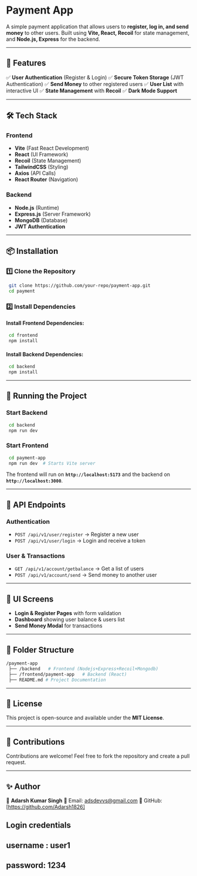 # Payment App

A simple payment application that allows users to **register, log in, and send money** to other users. Built using **Vite, React, Recoil** for state management, and **Node.js, Express** for the backend.

---

## 🚀 Features

✅ **User Authentication** (Register & Login)
✅ **Secure Token Storage** (JWT Authentication)
✅ **Send Money** to other registered users
✅ **User List** with interactive UI
✅ **State Management** with **Recoil**
✅ **Dark Mode Support**

---

## 🛠️ Tech Stack

### **Frontend**
- **Vite** (Fast React Development)
- **React** (UI Framework)
- **Recoil** (State Management)
- **TailwindCSS** (Styling)
- **Axios** (API Calls)
- **React Router** (Navigation)

### **Backend**
- **Node.js** (Runtime)
- **Express.js** (Server Framework)
- **MongoDB** (Database)
- **JWT Authentication**

---

## 📦 Installation

### 1️⃣ **Clone the Repository**
```sh
 git clone https://github.com/your-repo/payment-app.git
 cd payment
```

### 2️⃣ **Install Dependencies**
#### Install Frontend Dependencies:
```sh
 cd frontend
 npm install
```

#### Install Backend Dependencies:
```sh
 cd backend
 npm install
```

---

## 🏃 Running the Project

### **Start Backend**
```sh
 cd backend
 npm run dev  
```

### **Start Frontend**
```sh
 cd payment-app
 npm run dev  # Starts Vite server
```

The frontend will run on **`http://localhost:5173`** and the backend on **`http://localhost:3000`**.

---

## 🔑 API Endpoints

### **Authentication**
- `POST /api/v1/user/register` → Register a new user
- `POST /api/v1/user/login` → Login and receive a token

### **User & Transactions**
- `GET /api/v1/account/getbalance` → Get a list of users
- `POST /api/v1/account/send` → Send money to another user

---

## 🎨 UI Screens
- **Login & Register Pages** with form validation
- **Dashboard** showing user balance & users list
- **Send Money Modal** for transactions

---

## 📌 Folder Structure
```sh
/payment-app
 ├── /backend   # Frontend (Nodejs+Express+Recoil+Mongodb)
 ├── /frontend/payment-app   # Backend (React)
 ├── README.md # Project Documentation
```

---

## 📜 License
This project is open-source and available under the **MIT License**.

---

## 🤝 Contributions
Contributions are welcome! Feel free to fork the repository and create a pull request.

---

## ✨ Author
👤 **Adarsh Kumar Singh**
📧 Email: adsdevvs@gmail.com
🔗 GitHub: [https://github.com/Adarsh1826]

## Login credentials
## username : user1
## password: 1234

